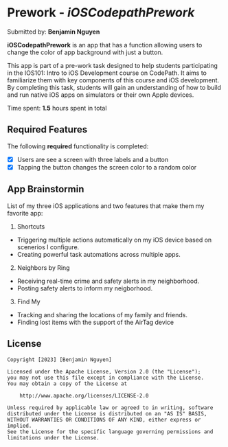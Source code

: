 # Prework - *iOSCodepathPrework*

Submitted by: **Benjamin Nguyen**

**iOSCodepathPrework** is an app that has a function allowing users to change the color of app background with just a button. 

This app is part of a pre-work task designed to help students participating in the IOS101: Intro to iOS Development course on CodePath. It aims to familiarize them with key components of this course and iOS development. By completing this task, students will gain an understanding of how to build and run native iOS apps on simulators or their own Apple devices.

Time spent: **1.5** hours spent in total

## Required Features

The following **required** functionality is completed:

- [x] Users are see a screen with three labels and a button
- [x] Tapping the button changes the screen color to a random color
 
## App Brainstormin
List of my three iOS applications and two features that make them my favorite app:
1. Shortcuts
- Triggering multiple actions automatically on my iOS device based on scenerios I configure.
- Creating powerful task automations across multiple apps.

2. Neighbors by Ring
- Receiving real-time crime and safety alerts in my neighborhood.
- Posting safety alerts to inform my neigborhood.

3. Find My
- Tracking and sharing the locations of my family and friends.
- Finding lost items with the support of the AirTag device 

## License

    Copyright [2023] [Benjamin Nguyen]

    Licensed under the Apache License, Version 2.0 (the "License");
    you may not use this file except in compliance with the License.
    You may obtain a copy of the License at

        http://www.apache.org/licenses/LICENSE-2.0

    Unless required by applicable law or agreed to in writing, software
    distributed under the License is distributed on an "AS IS" BASIS,
    WITHOUT WARRANTIES OR CONDITIONS OF ANY KIND, either express or implied.
    See the License for the specific language governing permissions and
    limitations under the License.
